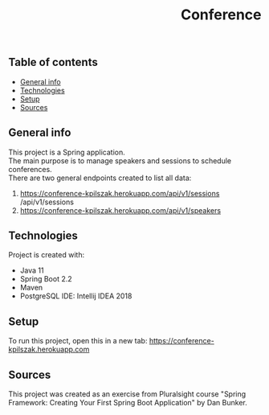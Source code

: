 <h1 align="right">Conference</h1><br>

## Table of contents
* [General info](#general-info)
* [Technologies](#technologies)
* [Setup](#setup)
* [Sources](#sources)

## General info
This project is a Spring application.  
The main purpose is to manage speakers and sessions to schedule conferences.  
There are two general endpoints created to list all data:
1. <a href="https://conference-kpilszak.herokuapp.com/api/v1/sessions">https://conference-kpilszak.herokuapp.com/api/v1/sessions</a> /api/v1/sessions 
2. <a href="https://conference-kpilszak.herokuapp.com/api/v1/speakers">https://conference-kpilszak.herokuapp.com/api/v1/speakers</a>

## Technologies
Project is created with:
* Java 11
* Spring Boot 2.2
* Maven
* PostgreSQL
IDE: Intellij IDEA 2018

## Setup
To run this project, open this in a new tab: <a href="https://conference-kpilszak.herokuapp.com">https://conference-kpilszak.herokuapp.com</a> 

## Sources
This project was created as an exercise from Pluralsight course "Spring Framework: Creating Your First Spring Boot Application" by Dan Bunker.

